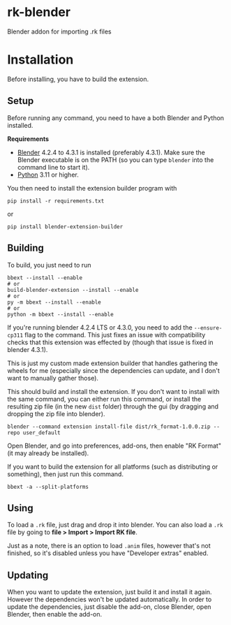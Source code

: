# rk-blender
 Blender addon for importing .rk files

# Installation
Before installing, you have to build the extension.

## Setup

Before running any command, you need to have a both Blender and Python installed.

**Requirements**
- [Blender](https://blender.org/download/) 4.2.4 to 4.3.1 is installed (preferably 4.3.1). Make sure the Blender executable is on the PATH (so you can type `blender` into the command line to start it).
- [Python](https://python.org/download/) 3.11 or higher.


You then need to install the extension builder program with


```shell
pip install -r requirements.txt
```

or

```shell
pip install blender-extension-builder
```

## Building
To build, you just need to run

```shell
bbext --install --enable
# or
build-blender-extension --install --enable
# or
py -m bbext --install --enable
# or
python -m bbext --install --enable
```

If you're running blender 4.2.4 LTS or 4.3.0, you need to add the `--ensure-cp311` flag to the command. This just fixes an issue with compatibility checks that this extension was effected by (though that issue is fixed in blender 4.3.1).

This is just my custom made extension builder that handles gathering the wheels for me (especially since the dependencies can update, and I don't want to manually gather those).

This should build and install the extension. If you don't want to install with the same command, you can either run this command, or install the resulting zip file (in the new `dist` folder) through the gui (by dragging and dropping the zip file into blender).

```shell
blender --command extension install-file dist/rk_format-1.0.0.zip --repo user_default
```

Open Blender, and go into preferences, add-ons, then enable "RK Format" (it may already be installed).


If you want to build the extension for all platforms (such as distributing or something), then just run this command.

```shell
bbext -a --split-platforms
```

## Using

To load a `.rk` file, just drag and drop it into blender. You can also load a `.rk` file by going to **file > Import > Import RK file**.

Just as a note, there is an option to load `.anim` files, however that's not finished, so it's disabled unless you have "Developer extras" enabled.

## Updating
When you want to update the extension, just build it and install it again. However the dependencies won't be updated automatically. In order to update the dependencies, just disable the add-on, close Blender, open Blender, then enable the add-on.
